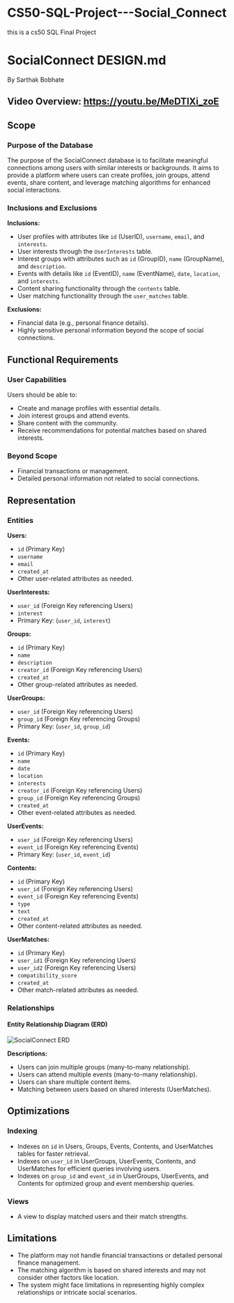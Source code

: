 # CS50-SQL-Project---Social_Connect
this is a cs50 SQL Final Project
# SocialConnect DESIGN.md

By Sarthak Bobhate

## Video Overview: https://youtu.be/MeDTlXi_zoE

## Scope

### Purpose of the Database
The purpose of the SocialConnect database is to facilitate meaningful connections among users with similar interests or backgrounds. It aims to provide a platform where users can create profiles, join groups, attend events, share content, and leverage matching algorithms for enhanced social interactions.

### Inclusions and Exclusions
**Inclusions:**
- User profiles with attributes like `id` (UserID), `username`, `email`, and `interests`.
- User interests through the `UserInterests` table.
- Interest groups with attributes such as `id` (GroupID), `name` (GroupName), and `description`.
- Events with details like `id` (EventID), `name` (EventName), `date`, `location`, and `interests`.
- Content sharing functionality through the `contents` table.
- User matching functionality through the `user_matches` table.

**Exclusions:**
- Financial data (e.g., personal finance details).
- Highly sensitive personal information beyond the scope of social connections.

## Functional Requirements

### User Capabilities
Users should be able to:
- Create and manage profiles with essential details.
- Join interest groups and attend events.
- Share content with the community.
- Receive recommendations for potential matches based on shared interests.

### Beyond Scope
- Financial transactions or management.
- Detailed personal information not related to social connections.

## Representation

### Entities

**Users:**
- `id` (Primary Key)
- `username`
- `email`
- `created_at`
- Other user-related attributes as needed.

**UserInterests:**
- `user_id` (Foreign Key referencing Users)
- `interest`
- Primary Key: (`user_id`, `interest`)

**Groups:**
- `id` (Primary Key)
- `name`
- `description`
- `creator_id` (Foreign Key referencing Users)
- `created_at`
- Other group-related attributes as needed.

**UserGroups:**
- `user_id` (Foreign Key referencing Users)
- `group_id` (Foreign Key referencing Groups)
- Primary Key: (`user_id`, `group_id`)

**Events:**
- `id` (Primary Key)
- `name`
- `date`
- `location`
- `interests`
- `creator_id` (Foreign Key referencing Users)
- `group_id` (Foreign Key referencing Groups)
- `created_at`
- Other event-related attributes as needed.

**UserEvents:**
- `user_id` (Foreign Key referencing Users)
- `event_id` (Foreign Key referencing Events)
- Primary Key: (`user_id`, `event_id`)

**Contents:**
- `id` (Primary Key)
- `user_id` (Foreign Key referencing Users)
- `event_id` (Foreign Key referencing Events)
- `type`
- `text`
- `created_at`
- Other content-related attributes as needed.

**UserMatches:**
- `id` (Primary Key)
- `user_id1` (Foreign Key referencing Users)
- `user_id2` (Foreign Key referencing Users)
- `compatibility_score`
- `created_at`
- Other match-related attributes as needed.

### Relationships

#### Entity Relationship Diagram (ERD)
![SocialConnect ERD](https://i.imgur.com/geFVkLc.png)


**Descriptions:**
- Users can join multiple groups (many-to-many relationship).
- Users can attend multiple events (many-to-many relationship).
- Users can share multiple content items.
- Matching between users based on shared interests (UserMatches).

## Optimizations

### Indexing
- Indexes on `id` in Users, Groups, Events, Contents, and UserMatches tables for faster retrieval.
- Indexes on `user_id` in UserGroups, UserEvents, Contents, and UserMatches for efficient queries involving users.
- Indexes on `group_id` and `event_id` in UserGroups, UserEvents, and Contents for optimized group and event membership queries.

### Views
- A view to display matched users and their match strengths.

## Limitations

- The platform may not handle financial transactions or detailed personal finance management.
- The matching algorithm is based on shared interests and may not consider other factors like location.
- The system might face limitations in representing highly complex relationships or intricate social scenarios.
